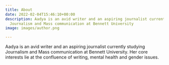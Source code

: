 ```yaml
---
title: About
date: 2022-02-04T15:46:10+00:00
description: Aadya is an avid writer and an aspiring journalist currently studying
  Journalism and Mass communication at Bennett University
image: images/author.png

---
```

Aadya is an avid writer and an aspiring journalist currently studying Journalism and Mass communication at Bennett University. Her core interests lie at the confluence of writing, mental health and gender issues.